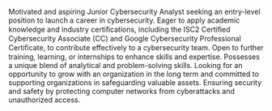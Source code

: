 Motivated and aspiring Junior Cybersecurity Analyst seeking an entry-level position to launch a career in cybersecurity. Eager to apply academic knowledge and industry certiﬁcations, including the ISC2 Certiﬁed Cybersecurity Associate (CC) and Google Cybersecurity Professional Certiﬁcate, to contribute effectively to a cybersecurity team. Open to further training, learning, or internships to enhance skills and expertise. Possesses a unique blend of analytical and problem-solving skills. Looking for an opportunity to grow with an organization in the long term and committed to supporting organizations in safeguarding valuable assets. Ensuring security and safety by protecting computer networks from cyberattacks and unauthorized access.


<!---
Godday90/Godday90 is a ✨ special ✨ repository because its `README.md` (this file) appears on your GitHub profile.
You can click the Preview link to take a look at your changes.
--->
